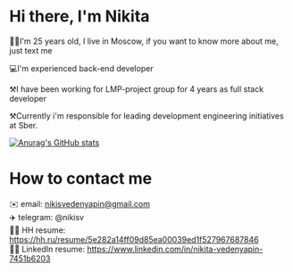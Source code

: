 # Hi there, I'm Nikita
🤷‍♂️I'm 25 years old, I live in Moscow, if you want to know more about me, just text me

💻I'm experienced back-end developer

⚒️I have been working for LMP-project group for 4 years as full stack developer

⚒️Currently i'm responsible for leading development engineering initiatives at Sber.



[![Anurag's GitHub stats](https://github-readme-stats.vercel.app/api?username=NvedN&show_icons=true&theme=shades-of-purple)](https://github.com/anuraghazra/github-readme-stats)




# How to contact me

✉️  email: nikisvedenyapin@gmail.com  
✈️  telegram: @nikisv   
👷‍♂️ HH resume: https://hh.ru/resume/5e282a14ff09d85ea00039ed1f527967687846   
👷‍♂️ LinkedIn resume: https://www.linkedin.com/in/nikita-vedenyapin-7451b6203 

<!---
NvedN/NvedN is a ✨ special ✨ repository because its `README.md` (this file) appears on your GitHub profile.
You can click the Preview link to take a look at your changes.
--->
